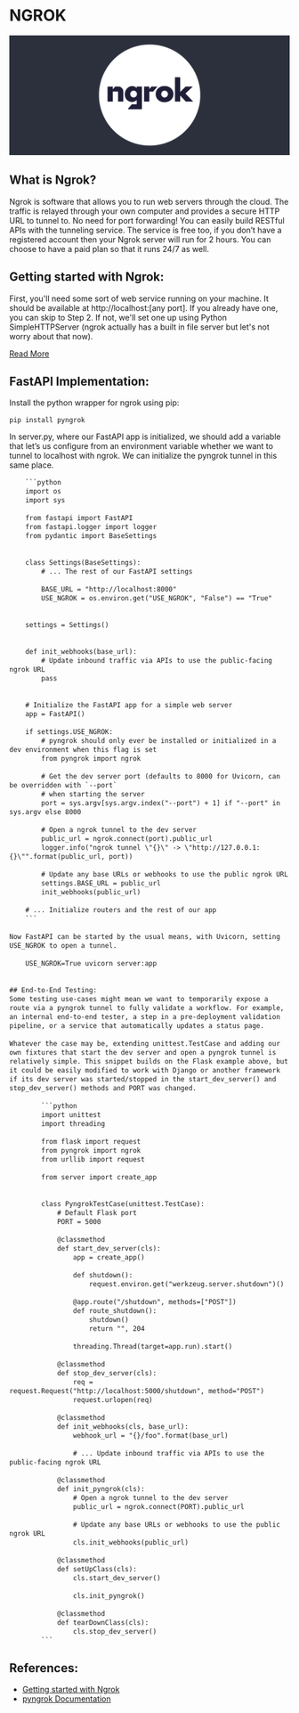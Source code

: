 # NGROK

<p align="center">
  <img src="Assets/ngrok.png" />
</p>

## What is Ngrok?
Ngrok is software that allows you to run web servers through the cloud. The traffic is relayed through your own computer and provides a secure HTTP URL to tunnel to. No need for port forwarding! You can easily build RESTful APIs with the tunneling service. The service is free too, if you don’t have a registered account then your Ngrok server will run for 2 hours. You can choose to have a paid plan so that it runs 24/7 as well.

## Getting started with Ngrok:
First, you'll need some sort of web service running on your machine. It should be available at http://localhost:[any port]. If you already have one, you can skip to Step 2. If not, we'll set one up using Python SimpleHTTPServer (ngrok actually has a built in file server but let's not worry about that now).

[Read More](https://ngrok.com/docs/getting-started)

## FastAPI Implementation:
Install the python wrapper for ngrok using pip:

    pip install pyngrok

In server.py, where our FastAPI app is initialized, we should add a variable that let’s us configure from an environment variable whether we want to tunnel to localhost with ngrok. We can initialize the pyngrok tunnel in this same place.

        ```python
        import os
        import sys

        from fastapi import FastAPI
        from fastapi.logger import logger
        from pydantic import BaseSettings


        class Settings(BaseSettings):
            # ... The rest of our FastAPI settings

            BASE_URL = "http://localhost:8000"
            USE_NGROK = os.environ.get("USE_NGROK", "False") == "True"


        settings = Settings()


        def init_webhooks(base_url):
            # Update inbound traffic via APIs to use the public-facing ngrok URL
            pass


        # Initialize the FastAPI app for a simple web server
        app = FastAPI()

        if settings.USE_NGROK:
            # pyngrok should only ever be installed or initialized in a dev environment when this flag is set
            from pyngrok import ngrok

            # Get the dev server port (defaults to 8000 for Uvicorn, can be overridden with `--port`
            # when starting the server
            port = sys.argv[sys.argv.index("--port") + 1] if "--port" in sys.argv else 8000

            # Open a ngrok tunnel to the dev server
            public_url = ngrok.connect(port).public_url
            logger.info("ngrok tunnel \"{}\" -> \"http://127.0.0.1:{}\"".format(public_url, port))

            # Update any base URLs or webhooks to use the public ngrok URL
            settings.BASE_URL = public_url
            init_webhooks(public_url)

        # ... Initialize routers and the rest of our app
        ```

    Now FastAPI can be started by the usual means, with Uvicorn, setting USE_NGROK to open a tunnel.

        USE_NGROK=True uvicorn server:app


    ## End-to-End Testing:
    Some testing use-cases might mean we want to temporarily expose a route via a pyngrok tunnel to fully validate a workflow. For example, an internal end-to-end tester, a step in a pre-deployment validation pipeline, or a service that automatically updates a status page.

    Whatever the case may be, extending unittest.TestCase and adding our own fixtures that start the dev server and open a pyngrok tunnel is relatively simple. This snippet builds on the Flask example above, but it could be easily modified to work with Django or another framework if its dev server was started/stopped in the start_dev_server() and stop_dev_server() methods and PORT was changed.

            ```python
            import unittest
            import threading

            from flask import request
            from pyngrok import ngrok
            from urllib import request

            from server import create_app


            class PyngrokTestCase(unittest.TestCase):
                # Default Flask port
                PORT = 5000

                @classmethod
                def start_dev_server(cls):
                    app = create_app()

                    def shutdown():
                        request.environ.get("werkzeug.server.shutdown")()

                    @app.route("/shutdown", methods=["POST"])
                    def route_shutdown():
                        shutdown()
                        return "", 204

                    threading.Thread(target=app.run).start()

                @classmethod
                def stop_dev_server(cls):
                    req = request.Request("http://localhost:5000/shutdown", method="POST")
                    request.urlopen(req)

                @classmethod
                def init_webhooks(cls, base_url):
                    webhook_url = "{}/foo".format(base_url)

                    # ... Update inbound traffic via APIs to use the public-facing ngrok URL

                @classmethod
                def init_pyngrok(cls):
                    # Open a ngrok tunnel to the dev server
                    public_url = ngrok.connect(PORT).public_url

                    # Update any base URLs or webhooks to use the public ngrok URL
                    cls.init_webhooks(public_url)

                @classmethod
                def setUpClass(cls):
                    cls.start_dev_server()

                    cls.init_pyngrok()

                @classmethod
                def tearDownClass(cls):
                    cls.stop_dev_server()
            ```
## References:
- [Getting started with Ngrok](https://ngrok.com/docs/getting-started)
- [pyngrok Documentation](https://pyngrok.readthedocs.io/en/latest/integrations.html#fastapi)